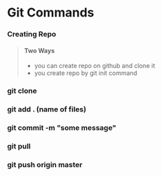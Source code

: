 
# Git Commands

### Creating Repo
> #### Two Ways
> - you can create repo on github and clone it
> - you create repo by git init command

### git clone

### git add . (name of files)

### git commit -m "some message"

### git pull 

### git push origin master

